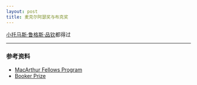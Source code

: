 ```yaml
---
layout: post
title: 麦克尔阿瑟奖与布克奖
---
```

[小托马斯·鲁格斯·品钦](https://zh.wikipedia.org/wiki/%E6%89%98%E9%A9%AC%E6%96%AF%C2%B7%E5%93%81%E9%92%A6)都得过

---
### 参考资料
- [MacArthur Fellows Program](https://en.wikipedia.org/wiki/MacArthur_Fellows_Program)
- [Booker Prize](https://en.wikipedia.org/wiki/Booker_Prize)
